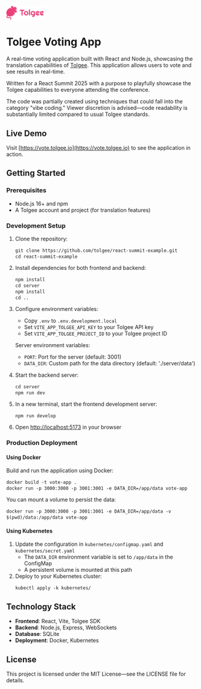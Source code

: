 [<img src="https://raw.githubusercontent.com/tolgee/documentation/main/tolgee_logo_text.svg" alt="Tolgee" width="100" />](https://tolgee.io)

# Tolgee Voting App

A real-time voting application built with React and Node.js, showcasing the translation capabilities of [Tolgee](https://tolgee.io). This application allows users to vote and see results in real-time.

Written for a React Summit 2025 with a purpose to playfully showcase the Tolgee capabilities to everyone attending the conference.

The code was partially created using techniques that could fall into the category "vibe coding."
Viewer discretion is advised—code readability is substantially limited compared to usual Tolgee standards.

## Live Demo

Visit [https://vote.tolgee.io](https://vote.tolgee.io) to see the application in action.

## Getting Started

### Prerequisites

- Node.js 16+ and npm
- A Tolgee account and project (for translation features)

### Development Setup

1. Clone the repository:
   ```
   git clone https://github.com/tolgee/react-summit-example.git
   cd react-summit-example
   ```

2. Install dependencies for both frontend and backend:
   ```
   npm install
   cd server
   npm install
   cd ..
   ```

3. Configure environment variables:
   - Copy `.env` to `.env.development.local`
   - Set `VITE_APP_TOLGEE_API_KEY` to your Tolgee API key
   - Set `VITE_APP_TOLGEE_PROJECT_ID` to your Tolgee project ID

   Server environment variables:
   - `PORT`: Port for the server (default: 3001)
   - `DATA_DIR`: Custom path for the data directory (default: './server/data')

4. Start the backend server:
   ```
   cd server
   npm run dev
   ```

5. In a new terminal, start the frontend development server:
   ```
   npm run develop
   ```

6. Open [http://localhost:5173](http://localhost:5173) in your browser

### Production Deployment

#### Using Docker

Build and run the application using Docker:

```
docker build -t vote-app .
docker run -p 3000:3000 -p 3001:3001 -e DATA_DIR=/app/data vote-app
```

You can mount a volume to persist the data:

```
docker run -p 3000:3000 -p 3001:3001 -e DATA_DIR=/app/data -v $(pwd)/data:/app/data vote-app
```

#### Using Kubernetes

1. Update the configuration in `kubernetes/configmap.yaml` and `kubernetes/secret.yaml`
   - The `DATA_DIR` environment variable is set to `/app/data` in the ConfigMap
   - A persistent volume is mounted at this path
2. Deploy to your Kubernetes cluster:
   ```
   kubectl apply -k kubernetes/
   ```

## Technology Stack

- **Frontend**: React, Vite, Tolgee SDK
- **Backend**: Node.js, Express, WebSockets
- **Database**: SQLite
- **Deployment**: Docker, Kubernetes

## License

This project is licensed under the MIT License—see the LICENSE file for details.
